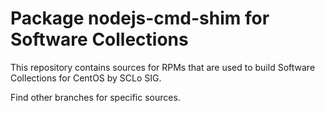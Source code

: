 # Package nodejs-cmd-shim for Software Collections

This repository contains sources for RPMs that are used
to build Software Collections for CentOS by SCLo SIG.

Find other branches for specific sources.
